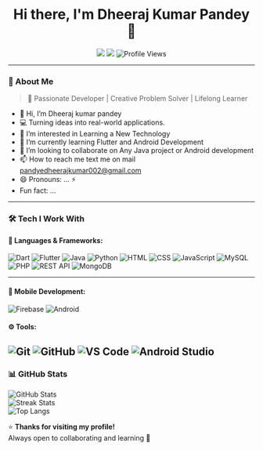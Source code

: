 <h1 align="center">Hi there, I'm Dheeraj Kumar Pandey 👋</h1>

<p align="center">
  <a href="https://www.linkedin.com/in/dheeraj-p-827b22259?utm_source=share&utm_campaign=share_via&utm_content=profile&utm_medium=android_app"><img src="https://img.shields.io/badge/LinkedIn-blue?logo=linkedin&logoColor=white" /></a>
  <a href="pandyedheerajkumar002@gmail.com"><img src="https://img.shields.io/badge/Email-red?logo=gmail&logoColor=white" /></a>
 <!--a href="#"><img src="https://img.shields.io/badge/Instagram-E4405F?logo=instagram&logoColor=white" /--></a>
  <img src="https://komarev.com/ghpvc/?username=dheerajpandey88&color=blue" alt="Profile Views" />
</p>

---

### 🧠 About Me
> 🌟 Passionate Developer | Creative Problem Solver | Lifelong Learner
- 👋 Hi, I’m Dheeraj kumar pandey 
- 💻 Turning ideas into real-world applications.  
- 👀 I’m interested in Learning a New Technology
- 🌱 I’m currently learning Flutter and Android Development
- 💞️ I’m looking to collaborate on Any Java project or Android development
- 📫 How to reach me text me on mail [pandyedheerajkumar002@gmail.com](mailto:pandyedheerajkumar002@gmail.com)
- 😄 Pronouns: ... ⚡
- Fun fact: ...
---

### 🛠️ Tech I Work With

#### 🧩 Languages & Frameworks:
![Dart](https://img.shields.io/badge/Dart-0175C2?logo=dart&logoColor=white)
![Flutter](https://img.shields.io/badge/Flutter-02569B?logo=flutter&logoColor=white)
![Java](https://img.shields.io/badge/Java-ED8B00?logo=openjdk&logoColor=white)
![Python](https://img.shields.io/badge/Python-3776AB?logo=python&logoColor=white)
![HTML](https://img.shields.io/badge/HTML5-E34F26?logo=html5&logoColor=white)
![CSS](https://img.shields.io/badge/CSS3-1572B6?logo=css3&logoColor=white)
![JavaScript](https://img.shields.io/badge/JavaScript-F7DF1E?logo=javascript&logoColor=black)
![MySQL](https://img.shields.io/badge/MySQL-4479A1?logo=mysql&logoColor=white)
![PHP](https://img.shields.io/badge/PHP-777BB4?logo=php&logoColor=white)
![REST API](https://img.shields.io/badge/REST-02569B?logo=postman&logoColor=white)
![MongoDB](https://img.shields.io/badge/MongoDB-47A248?logo=mongodb&logoColor=white)

---

#### 📱 Mobile Development:
![Firebase](https://img.shields.io/badge/Firebase-FFCA28?logo=firebase&logoColor=black)
![Android](https://img.shields.io/badge/Android-3DDC84?logo=android&logoColor=white)

#### ⚙️ Tools:
![Git](https://img.shields.io/badge/Git-F05032?logo=git&logoColor=white)
![GitHub](https://img.shields.io/badge/GitHub-181717?logo=github&logoColor=white)
![VS Code](https://img.shields.io/badge/VS%20Code-007ACC?logo=visualstudiocode&logoColor=white)
![Android Studio](https://img.shields.io/badge/Android%20Studio-3DDC84?logo=androidstudio&logoColor=white)
---

### 📊 GitHub Stats

![GitHub Stats](https://github-readme-stats.vercel.app/api?username=dheerajpandey88&show_icons=true&theme=dark)    
![Streak Stats](https://github-readme-streak-stats.herokuapp.com/?user=dheerajpande88&theme=dark)    
![Top Langs](https://github-readme-stats.vercel.app/api/top-langs/?username=dheerajpandey88&layout=compact&theme=dark)


⭐ **Thanks for visiting my profile!**  
Always open to collaborating and learning 🚀

